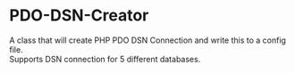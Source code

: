 # PDO-DSN-Creator
A class that will create PHP PDO DSN Connection and write this to a config file.<br>
Supports DSN connection for 5 different databases.
